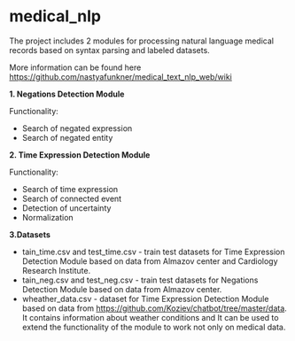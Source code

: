 # medical_nlp
The project includes 2 modules for processing natural language medical records based on syntax parsing and labeled datasets.

More information can be found here https://github.com/nastyafunkner/medical_text_nlp_web/wiki

**1. Negations Detection Module**

Functionality:

*  Search of negated expression
*  Search of negated entity

**2. Time Expression Detection Module**

Functionality:

* Search of time expression
* Search of connected event
* Detection of uncertainty
* Normalization

**3.Datasets**
 
* tain_time.csv and test_time.csv - train test datasets for Time Expression Detection Module based on data from Almazov center and Cardiology Research Institute.
* tain_neg.csv and test_neg.csv - train test datasets for Negations Detection Module based on data from Almazov center.
* wheather_data.csv - dataset for Time Expression Detection Module based on data from https://github.com/Koziev/chatbot/tree/master/data. It contains information about weather conditions and It can be used to extend the functionality of the module to work not only on medical data.
